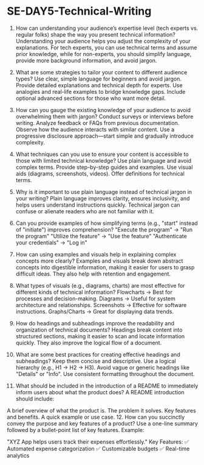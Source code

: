 # SE-DAY5-Technical-Writing

1. How can understanding your audience’s expertise level (tech experts vs. regular folks) shape the way you present technical information?
Understanding your audience helps you adjust the complexity of your explanations. For tech experts, you can use technical terms and assume prior knowledge, while for non-experts, you should simplify language, provide more background information, and avoid jargon.

2. What are some strategies to tailor your content to different audience types?
Use clear, simple language for beginners and avoid jargon.
Provide detailed explanations and technical depth for experts.
Use analogies and real-life examples to bridge knowledge gaps.
Include optional advanced sections for those who want more detail.
3. How can you gauge the existing knowledge of your audience to avoid overwhelming them with jargon?
Conduct surveys or interviews before writing.
Analyze feedback or FAQs from previous documentation.
Observe how the audience interacts with similar content.
Use a progressive disclosure approach—start simple and gradually introduce complexity.
4. What techniques can you use to ensure your content is accessible to those with limited technical knowledge?
Use plain language and avoid complex terms.
Provide step-by-step guides and examples.
Use visual aids (diagrams, screenshots, videos).
Offer definitions for technical terms.
5. Why is it important to use plain language instead of technical jargon in your writing?
Plain language improves clarity, ensures inclusivity, and helps users understand instructions quickly. Technical jargon can confuse or alienate readers who are not familiar with it.

6. Can you provide examples of how simplifying terms (e.g., "start" instead of "initiate") improves comprehension?
"Execute the program" → "Run the program"
"Utilize the feature" → "Use the feature"
"Authenticate your credentials" → "Log in"
7. How can using examples and visuals help in explaining complex concepts more clearly?
Examples and visuals break down abstract concepts into digestible information, making it easier for users to grasp difficult ideas. They also help with retention and engagement.

8. What types of visuals (e.g., diagrams, charts) are most effective for different kinds of technical information?
Flowcharts → Best for processes and decision-making.
Diagrams → Useful for system architecture and relationships.
Screenshots → Effective for software instructions.
Graphs/Charts → Great for displaying data trends.
9. How do headings and subheadings improve the readability and organization of technical documents?
Headings break content into structured sections, making it easier to scan and locate information quickly. They also improve the logical flow of a document.

10. What are some best practices for creating effective headings and subheadings?
Keep them concise and descriptive.
Use a logical hierarchy (e.g., H1 → H2 → H3).
Avoid vague or generic headings like "Details" or "Info".
Use consistent formatting throughout the document.
11. What should be included in the introduction of a README to immediately inform users about what the product does?
A README introduction should include:

A brief overview of what the product is.
The problem it solves.
Key features and benefits.
A quick example or use case.
12. How can you succinctly convey the purpose and key features of a product?
Use a one-line summary followed by a bullet-point list of key features. Example:

"XYZ App helps users track their expenses effortlessly."
Key Features:
✅ Automated expense categorization
✅ Customizable budgets
✅ Real-time analytics
